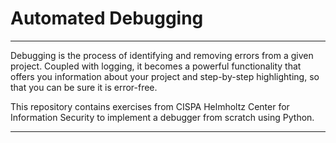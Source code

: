 # Automated Debugging
_______________________________________________________________________________
Debugging is the process of identifying and removing errors from a given project. Coupled with logging, it becomes a powerful functionality that offers you information about your project and step-by-step highlighting, so that you can be sure it is error-free.

This repository contains exercises from CISPA Helmholtz Center for Information Security to implement a debugger from scratch using Python.

_______________________________________________________________________________

